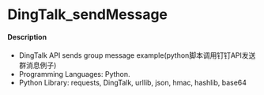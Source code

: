 # DingTalk_sendMessage

#### Description
- DingTalk API sends group message example(python脚本调用钉钉API发送群消息例子)
- Programming Languages: Python.
- Python Library: requests, DingTalk, urllib, json, hmac, hashlib, base64
